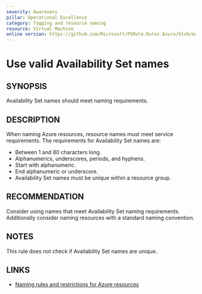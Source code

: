 ```yaml
---
severity: Awareness
pillar: Operational Excellence
category: Tagging and resource naming
resource: Virtual Machine
online version: https://github.com/Microsoft/PSRule.Rules.Azure/blob/main/docs/rules/en/Azure.VM.ASName.md
---
```


# Use valid Availability Set names

## SYNOPSIS

Availability Set names should meet naming requirements.

## DESCRIPTION

When naming Azure resources, resource names must meet service requirements.
The requirements for Availability Set names are:

- Between 1 and 80 characters long.
- Alphanumerics, underscores, periods, and hyphens.
- Start with alphanumeric.
- End alphanumeric or underscore.
- Availability Set names must be unique within a resource group.

## RECOMMENDATION

Consider using names that meet Availability Set naming requirements.
Additionally consider naming resources with a standard naming convention.

## NOTES

This rule does not check if Availability Set names are unique.

## LINKS

- [Naming rules and restrictions for Azure resources](https://docs.microsoft.com/en-us/azure/azure-resource-manager/management/resource-name-rules)
